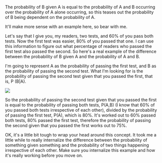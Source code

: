 The probability of B given A is equal to the probability of A and B occurring over the probability of A alone occurring, so this teases out the probability of B being dependent on the probability of A.

It'll make more sense with an example here, so bear with me.

Let's say that I give you, my readers, two tests, and 60% of you pass both tests. Now the first test was easier, 80% of you passed that one. I can use this information to figure out what percentage of readers who passed the first test also passed the second. So here's a real example of the difference between the probability of B given A and the probability of A and B.

I'm going to represent A as the probability of passing the first test, and B as the probability of passing the second test. What I'm looking for is the probability of passing the second test given that you passed the first, that is, P (B|A).

![](https://github.com/fenago/katacoda-scenarios/raw/master/datascience-machine-learning/datascience-machine-learning-chapter-03-02/steps/2.png)

So the probability of passing the second test given that you passed the first is equal to the probability of passing both tests, P(A,B) (I know that 60% of you passed both tests irrespective of each other), divided by the probability of passing the first test, P(A), which is 80%. It's worked out to 60% passed both tests, 80% passed the first test, therefore the probability of passing the second given that you passed the first works out to 75%.

OK, it's a little bit tough to wrap your head around this concept. It took me a little while to really internalize the difference between the probability of something given something and the probability of two things happening irrespective of each other. Make sure you internalize this example and how it's really working before you move on.